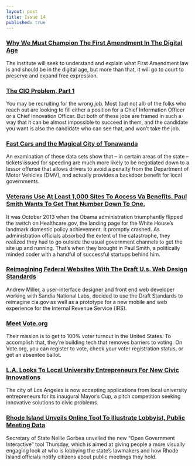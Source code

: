 ```yaml
---
layout: post
title: Issue 14
published: true
---
```


### [Why We Must Champion The First Amendment In The Digital Age](http://www.knightfoundation.org/blogs/knightblog/2016/5/17/why-we-must-champion-the-first-amendment-in-the-digital-age/)
The institute will seek to understand and explain what First Amendment law is and should be in the digital age, but more than that, it will go to court to preserve and expand free expression.

### [The CIO Problem, Part 1](https://medium.com/code-for-america/the-cio-problem-part-1-678ae2e9d0bf#.bke8hu910)
You may be recruiting for the wrong job. Most (but not all) of the folks who reach out are looking to fill either a position for a Chief Information Officer or a Chief Innovation Officer. But both of these jobs are framed in such a way that it can be almost impossible to succeed in them, and the candidate you want is also the candidate who can see that, and won’t take the job.

### [Fast Cars and the Magical City of Tonawanda](https://civic.io/2016/05/17/fast-cars-and-the-magical-city-of-tonowanda/)
An examination of these data sets show that – in certain areas of the state – tickets issued for speeding are much more likely to be negotiated down to a lessor offense that allows drivers to avoid a penalty from the Department of Motor Vehicles (DMV), and actually provides a backdoor benefit for local governments.

### [Veterans Use At Least 1,000 Sites To Access Va Benefits. Paul Smith Wants To Get That Number Down To One.](http://www.huffingtonpost.com/entry/veterans-affairs-website-benefits_us_5733605ae4b096e9f0936adb)
It was October 2013 when the Obama administration triumphantly flipped the switch on Healthcare.gov, the landing page for the White House’s landmark domestic policy achievement.
It promptly crashed. 
As administration officials absorbed the extent of the catastrophe, they realized they had to go outside the usual government channels to get the site up and running. That’s when they brought in Paul Smith, a politically minded coder with a handful of successful startups behind him.

### [Reimagining Federal Websites With The Draft U.s. Web Design Standards](https://18f.gsa.gov/2016/05/17/reimagining-federal-websites-with-the-draft-us-web-design-standards/)
Andrew Miller, a user-interface designer and front end web developer working with Sandia National Labs, decided to use the Draft Standards to reimagine cia.gov as well as a prototype for a new mobile and web experience for the Internal Revenue Service (IRS).

### [Meet Vote.org](http://themacro.com/articles/2016/05/vote-org/)  
Their mission is to get to 100% voter turnout in the United States. To accomplish that, they’re building tech that removes barriers to voting. On Vote.org, you can register to vote, check your voter registration status, or get an absentee ballot.

### [L.A. Looks To Local University Entrepreneurs For New Civic Innovations](http://www.routefifty.com/2016/05/la-university-entrepreneurs-innovations/128434/)
The city of Los Angeles is now accepting applications from local university entrepreneurs for its inaugural Mayor’s Cup, a pitch competition seeking innovative solutions to civic problems.

### [Rhode Island Unveils Online Tool To Illustrate Lobbyist, Public Meeting Data](http://statescoop.com/rhode-island-unveils-online-data-visualization-tool-for-lobbyist-public-meeting-info)
Secretary of State Nellie Gorbea unveiled the new “Open Government Interactive” tool Thursday, which is aimed at giving people a more visually engaging look at who is lobbying the state’s lawmakers and how Rhode Island officials notify citizens about public meetings they hold.

